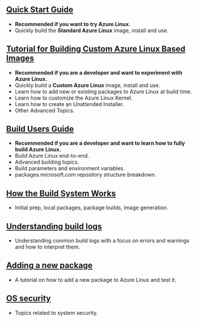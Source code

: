 ## [Quick Start Guide](docs/quick_start/quickstart.md)

- **Recommended if you want to try Azure Linux.**
- Quickly build the **Standard Azure Linux** image, install and use.

## [Tutorial for Building Custom Azure Linux Based Images](https://github.com/microsoft/azurelinux-tutorials)

- **Recommended if you are a developer and want to experiment with Azure Linux.**
- Quickly build a **Custom Azure Linux** image, install and use.
- Learn how to add new or existing packages to Azure Linux at build time.
- Learn how to customize the Azure Linux Kernel.
- Learn how to create an Unattended Installer.
- Other Advanced Topics.

## [Build Users Guide](docs/building/building.md)

- **Recommended if you are a developer and want to learn how to fully build Azure Linux.**
- Build Azure Linux end-to-end.
- Advanced building topics.
- Build parameters and environment variables.
- packages.microsoft.com repository structure breakdown.

## [How the Build System Works](docs/how_it_works/0_intro.md)

- Initial prep, local packages, package builds, image generation.

## [Understanding build logs](docs/how_it_works/6_logs.md)

- Understanding common build logs with a focus on errors and warnings and how to interpret them.

## [Adding a new package](docs/building/add-package.md)

- A tutorial on how to add a new package to Azure Linux and test it.

## [OS security](docs/security/intro.md)

- Topics related to system security.
